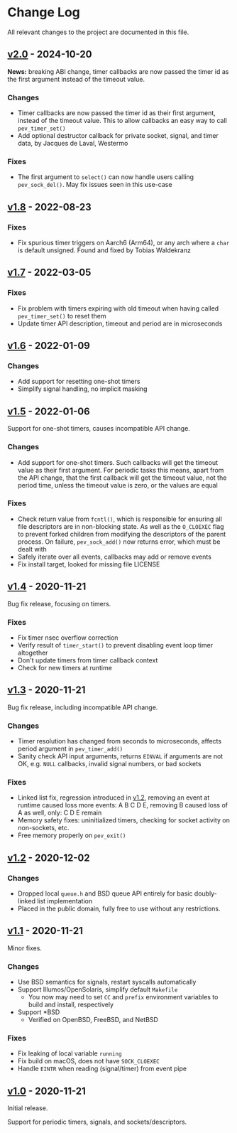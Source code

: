 Change Log
==========

All relevant changes to the project are documented in this file.


[v2.0][] - 2024-10-20
---------------------

**News:** breaking ABI change, timer callbacks are now passed the timer
id as the first argument instead of the timeout value.

### Changes
  * Timer callbacks are now passed the timer id as their first argument,
    instead of the timeout value.  This to allow callbacks an easy way
    to call `pev_timer_set()`
  * Add optional destructor callback for private socket, signal, and
    timer data, by Jacques de Laval, Westermo

### Fixes
  * The first argument to `select()` can now handle users calling
    `pev_sock_del()`.  May fix issues seen in this use-case


[v1.8][] - 2022-08-23
---------------------

### Fixes
  * Fix spurious timer triggers on Aarch6 (Arm64), or any arch where a
    `char` is default unsigned.  Found and fixed by Tobias Waldekranz


[v1.7][] - 2022-03-05
---------------------

### Fixes
  * Fix problem with timers expiring with old timeout when having called
    `pev_timer_set()` to reset them
  * Update timer API description, timeout and period are in microseconds


[v1.6][] - 2022-01-09
---------------------

### Changes
  * Add support for resetting one-shot timers
  * Simplify signal handling, no implicit masking


[v1.5][] - 2022-01-06
---------------------

Support for one-shot timers, causes incompatible API change.

### Changes
  * Add support for one-shot timers.  Such callbacks will get the
    timeout value as their first argument.  For periodic tasks this
	means, apart from the API change, that the first callback will
	get the timeout value, not the period time, unless the timeout
	value is zero, or the values are equal

### Fixes
  * Check return value from `fcntl()`, which is responsible for
    ensuring all file descriptors are in non-blocking state.  As well
    as the `O_CLOEXEC` flag to prevent forked children from modifying
    the descriptors of the parent process.  On failure, `pev_sock_add()`
    now returns error, which must be dealt with
  * Safely iterate over all events, callbacks may add or remove events
  * Fix install target, looked for missing file LICENSE


[v1.4][] - 2020-11-21
---------------------

Bug fix release, focusing on timers.

### Fixes
  * Fix timer nsec overflow correction
  * Verify result of `timer_start()` to prevent disabling event loop
    timer altogether
  * Don't update timers from timer callback context
  * Check for new timers at runtime


[v1.3][] - 2020-11-21
---------------------

Bug fix release, including incompatible API change.

### Changes
  * Timer resolution has changed from seconds to microseconds, affects
    period argument in `pev_timer_add()`
  * Sanity check API input arguments, returns `EINVAL` if arguments
    are not OK, e.g. `NULL` callbacks, invalid signal numbers, or bad
    sockets
### Fixes
  * Linked list fix, regression introduced in [v1.2][], removing an
    event at runtime caused loss more events: A B C D E, removing B
    caused loss of A as well, only: C D E remain
  * Memory safety fixes: uninitialized timers, checking for socket
    activity on non-sockets, etc.
  * Free memory properly on `pev_exit()`


[v1.2][] - 2020-12-02
---------------------

### Changes
  * Dropped local `queue.h` and BSD queue API entirely for basic
    doubly-linked list implementation
  * Placed in the public domain, fully free to use without any
    restrictions.


[v1.1][] - 2020-11-21
---------------------

Minor fixes.

### Changes
  * Use BSD semantics for signals, restart syscalls automatically
  * Support Illumos/OpenSolaris, simplify default `Makefile`
    * You now may need to set `CC` and `prefix` environment variables
      to build and install, respectively
  * Support *BSD
    * Verified on OpenBSD, FreeBSD, and NetBSD

### Fixes
  * Fix leaking of local variable `running`
  * Fix build on macOS, does not have `SOCK_CLOEXEC`
  * Handle `EINTR` when reading (signal/timer) from event pipe


[v1.0][] - 2020-11-21
---------------------

Initial release.

Support for periodic timers, signals, and sockets/descriptors.


[UNRELEASED]: https://github.com/troglobit/pev/compare/v2.0...HEAD
[v2.0]: https://github.com/troglobit/pev/compare/v1.8...v2.0
[v1.8]: https://github.com/troglobit/pev/compare/v1.7...v1.8
[v1.7]: https://github.com/troglobit/pev/compare/v1.6...v1.7
[v1.6]: https://github.com/troglobit/pev/compare/v1.5...v1.6
[v1.5]: https://github.com/troglobit/pev/compare/v1.4...v1.5
[v1.4]: https://github.com/troglobit/pev/compare/v1.3...v1.4
[v1.3]: https://github.com/troglobit/pev/compare/v1.2...v1.3
[v1.2]: https://github.com/troglobit/pev/compare/v1.1...v1.2
[v1.1]: https://github.com/troglobit/pev/compare/v1.0...v1.1
[v1.0]: https://github.com/troglobit/pev/compare/TAIL...v1.0
